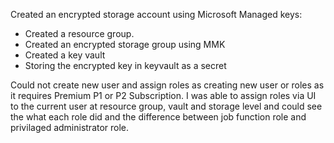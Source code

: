 Created an encrypted storage account using Microsoft Managed keys:

- Created a resource group.
- Created an encrypted storage group using MMK
- Created a key vault
- Storing the encrypted key in keyvault as a secret

Could not create new user and assign roles as creating new user or roles as it requires Premium P1 or P2 Subscription. I was able to assign roles via UI to the current user at resource group, vault and storage level and could see the what each role did and the difference between job function role and privilaged administrator role. 